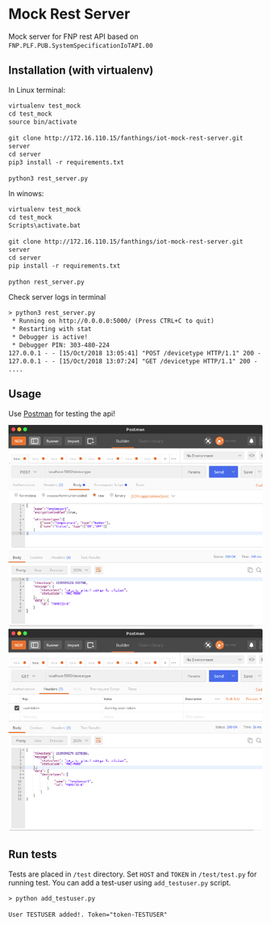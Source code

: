 # Mock Rest Server

Mock server for FNP rest API based on `FNP.PLF.PUB.SystemSpecificationIoTAPI.00`





## Installation (with virtualenv)

In Linux terminal:
```
virtualenv test_mock
cd test_mock
source bin/activate

git clone http://172.16.110.15/fanthings/iot-mock-rest-server.git server
cd server
pip3 install -r requirements.txt 

python3 rest_server.py
```

In winows:
```
virtualenv test_mock
cd test_mock
Scripts\activate.bat 

git clone http://172.16.110.15/fanthings/iot-mock-rest-server.git server
cd server
pip install -r requirements.txt 

python rest_server.py
```

Check server logs in terminal

```console
> python3 rest_server.py
 * Running on http://0.0.0.0:5000/ (Press CTRL+C to quit)
 * Restarting with stat
 * Debugger is active!
 * Debugger PIN: 303-480-224
127.0.0.1 - - [15/Oct/2018 13:05:41] "POST /devicetype HTTP/1.1" 200 -
127.0.0.1 - - [15/Oct/2018 13:07:24] "GET /devicetype HTTP/1.1" 200 -
....

```

## Usage
Use [Postman](https://www.getpostman.com/) for testing the api!

![Add devicetype](postman1.png)
![Show devicetype list](postman2.png)

## Run tests
Tests are placed in `/test` directory. Set `HOST` and `TOKEN` in `/test/test.py`
for running test. You can add a test-user using `add_testuser.py` script.

```console
> python add_testuser.py

User TESTUSER added!. Token="token-TESTUSER"

```